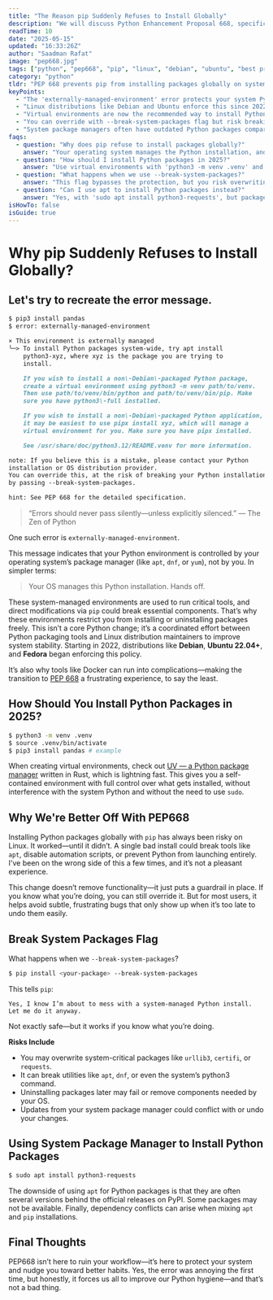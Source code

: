 ```yaml
---
title: "The Reason pip Suddenly Refuses to Install Globally"
description: "We will discuss Python Enhancement Proposal 668, specifically the error regarding externally managed environments, and elaborate on its benefits."
readTime: 10
date: "2025-05-15"
updated: "16:33:26Z"
author: "Saadman Rafat"
image: "pep668.jpg"
tags: ["python", "pep668", "pip", "linux", "debian", "ubuntu", "best practices", "virtual environments"]
category: "python"
tldr: "PEP 668 prevents pip from installing packages globally on system-managed Python installations to protect critical OS components from breaking."
keyPoints:
  - "The 'externally-managed-environment' error protects your system Python from breaking"
  - "Linux distributions like Debian and Ubuntu enforce this since 2022 to prevent system instability"
  - "Virtual environments are now the recommended way to install Python packages"
  - "You can override with --break-system-packages flag but risk breaking system tools"
  - "System package managers often have outdated Python packages compared to PyPI"
faqs:
  - question: "Why does pip refuse to install packages globally?"
    answer: "Your operating system manages the Python installation, and direct modifications via pip could break essential system components. PEP 668 enforces this protection."
  - question: "How should I install Python packages in 2025?"
    answer: "Use virtual environments with 'python3 -m venv .venv' and activate it before installing packages. This gives you full control without risking system stability."
  - question: "What happens when we use --break-system-packages?"
    answer: "This flag bypasses the protection, but you risk overwriting system-critical packages, breaking utilities like apt, or even preventing Python from launching."
  - question: "Can I use apt to install Python packages instead?"
    answer: "Yes, with 'sudo apt install python3-requests', but packages are often outdated and limited compared to PyPI."
isHowTo: false
isGuide: true
---
```

# Why pip Suddenly Refuses to Install Globally?

## Let's try to recreate the error message.

```md
$ pip3 install pandas
$ error: externally-managed-environment

× This environment is externally managed
╰─> To install Python packages system-wide, try apt install
    python3-xyz, where xyz is the package you are trying to
    install.

    If you wish to install a non\-Debian\-packaged Python package,
    create a virtual environment using python3 -m venv path/to/venv.
    Then use path/to/venv/bin/python and path/to/venv/bin/pip. Make
    sure you have python3\-full installed.

    If you wish to install a non\-Debian\-packaged Python application,
    it may be easiest to use pipx install xyz, which will manage a
    virtual environment for you. Make sure you have pipx installed.

    See /usr/share/doc/python3.12/README.venv for more information.

note: If you believe this is a mistake, please contact your Python 
installation or OS distribution provider. 
You can override this, at the risk of breaking your Python installation or OS, 
by passing --break-system-packages. 

hint: See PEP 668 for the detailed specification.
```

> “Errors should never pass silently—unless explicitly silenced.” — The Zen of Python

One such error is `externally-managed-environment`.

This message indicates that your Python environment is controlled by your operating system’s package manager (like `apt`, `dnf`, or `yum`), not by you. In simpler terms:

> Your OS manages this Python installation. Hands off.

These system\-managed environments are used to run critical tools, and direct modifications via `pip` could break essential components. That’s why these environments restrict you from installing or uninstalling packages freely. This isn’t a core Python change; it’s a coordinated effort between Python packaging tools and Linux distribution maintainers to improve system stability. Starting in 2022, distributions like **Debian**, **Ubuntu 22.04+**, and **Fedora** began enforcing this policy.

It’s also why tools like Docker can run into complications—making the transition to [PEP 668](https://peps.python.org/pep-0668/) a frustrating experience, to say the least.

## How Should You Install Python Packages in 2025?

```bash
$ python3 -m venv .venv
$ source .venv/bin/activate
$ pip3 install pandas # example
```

When creating virtual environments, check out [UV — a Python package manager](https://saadman.dev/blog/2025-05-15-a-no-nonsense-guide-to-uv-a-python-package-manager/) written in Rust, which is lightning fast. This gives you a self\-contained environment with full control over what gets installed, without interference with the system Python and without the need to use `sudo`.

## Why We're Better Off With PEP668

Installing Python packages globally with `pip` has always been risky on Linux. It worked—until it didn’t. A single bad install could break tools like `apt`, disable automation scripts, or prevent Python from launching entirely. I\'ve been on the wrong side of this a few times, and it’s not a pleasant experience.

This change doesn’t remove functionality—it just puts a guardrail in place. If you know what you’re doing, you can still override it. But for most users, it helps avoid subtle, frustrating bugs that only show up when it’s too late to undo them easily.

## Break System Packages Flag

What happens when we `--break-system-packages`?

```bash
$ pip install <your-package> --break-system-packages
```

This tells `pip`:

    Yes, I know I’m about to mess with a system-managed Python install. Let me do it anyway.

Not exactly safe—but it works if you know what you’re doing.

**Risks Include**
* You may overwrite system-critical packages like `urllib3`, `certifi`, or `requests`.
* It can break utilities like `apt`, `dnf`, or even the system’s python3 command.
* Uninstalling packages later may fail or remove components needed by your OS.
* Updates from your system package manager could conflict with or undo your changes.

## Using System Package Manager to Install Python Packages

```bash
$ sudo apt install python3-requests
```
The downside of using `apt` for Python packages is that they are often several versions behind the official releases on PyPI. Some packages may not be available. Finally, dependency conflicts can arise when mixing `apt` and `pip` installations.

## Final Thoughts

PEP668 isn’t here to ruin your workflow—it’s here to protect your system and nudge you toward better habits. Yes, the error was annoying the first time, but honestly, it forces us all to improve our Python hygiene—and that’s not a bad thing.
